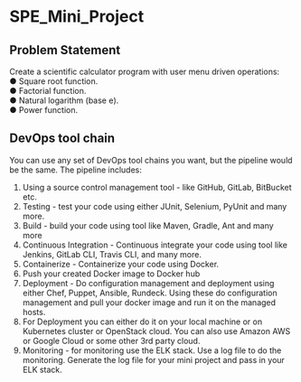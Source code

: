 # SPE_Mini_Project
## Problem Statement
Create a scientific calculator program with user menu driven operations:  
● Square root function.  
● Factorial function.  
● Natural logarithm (base е).  
● Power function.  

## DevOps tool chain
You can use any set of DevOps tool chains you want, but the pipeline would be the same.
The pipeline includes:
1. Using a source control management tool - like GitHub, GitLab, BitBucket etc.
2. Testing - test your code using either JUnit, Selenium, PyUnit and many more.
3. Build - build your code using tool like Maven, Gradle, Ant and many more
4. Continuous Integration - Continuous integrate your code using tool like Jenkins,
GitLab CLI, Travis CLI, and many more.
5. Containerize - Containerize your code using Docker.
6. Push your created Docker image to Docker hub
7. Deployment - Do configuration management and deployment using either Chef,
Puppet, Ansible, Rundeck. Using these do configuration management and pull your
docker image and run it on the managed hosts.
8. For Deployment you can either do it on your local machine or on Kubernetes cluster
or OpenStack cloud. You can also use Amazon AWS or Google Cloud or some other
3rd party cloud.
9. Monitoring - for monitoring use the ELK stack. Use a log file to do the monitoring.
Generate the log file for your mini project and pass in your ELK stack.
